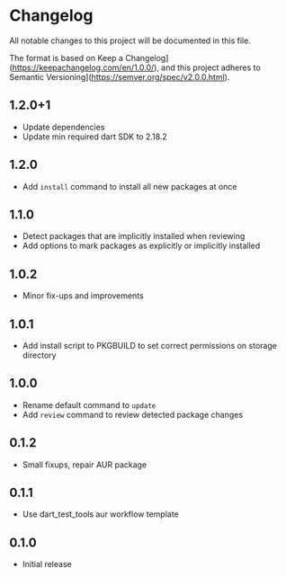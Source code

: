 # Changelog
All notable changes to this project will be documented in this file.

The format is based on Keep a Changelog](https://keepachangelog.com/en/1.0.0/),
and this project adheres to Semantic Versioning](https://semver.org/spec/v2.0.0.html).

## 1.2.0+1
- Update dependencies
- Update min required dart SDK to 2.18.2

## 1.2.0
- Add `install` command to install all new packages at once

## 1.1.0
- Detect packages that are implicitly installed when reviewing
- Add options to mark packages as explicitly or implicitly installed

## 1.0.2
- Minor fix-ups and improvements

## 1.0.1
- Add install script to PKGBUILD to set correct permissions on storage directory

## 1.0.0
- Rename default command to `update`
- Add `review` command to review detected package changes

## 0.1.2
- Small fixups, repair AUR package

## 0.1.1
- Use dart_test_tools aur workflow template

## 0.1.0
- Initial release
